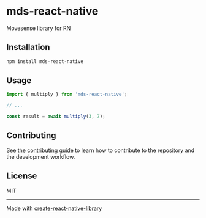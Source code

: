 # mds-react-native

Movesense library for RN

## Installation

```sh
npm install mds-react-native
```

## Usage

```js
import { multiply } from 'mds-react-native';

// ...

const result = await multiply(3, 7);
```

## Contributing

See the [contributing guide](CONTRIBUTING.md) to learn how to contribute to the repository and the development workflow.

## License

MIT

---

Made with [create-react-native-library](https://github.com/callstack/react-native-builder-bob)
